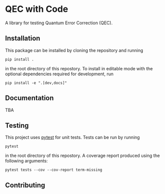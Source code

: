 # QEC with Code

A library for testing Quantum Error Correction (QEC).

## Installation

This package can be installed by cloning the repository and running

```console
pip install .
```

in the root directory of this repostory.
To install in editable mode with the optional dependencies required for development, run

```console
pip install -e ".[dev,docs]"
```

## Documentation

TBA

## Testing

This project uses [pytest](https://docs.pytest.org/en/stable/) for unit tests.
Tests can be run by running

```console
pytest
```

in the root directory of this repostory.
A coverage report produced using the following arguments:

```console
pytest tests --cov --cov-report term-missing
```

## Contributing

